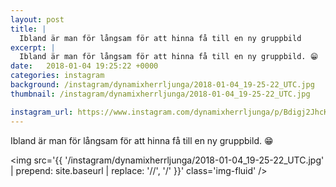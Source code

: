 ```yaml
---
layout: post
title: |
  Ibland är man för långsam för att hinna få till en ny gruppbild
excerpt: |
  Ibland är man för långsam för att hinna få till en ny gruppbild. 😁
date:   2018-01-04 19:25:22 +0000
categories: instagram
background: /instagram/dynamixherrljunga/2018-01-04_19-25-22_UTC.jpg
thumbnail: /instagram/dynamixherrljunga/2018-01-04_19-25-22_UTC.jpg

instagram_url: https://www.instagram.com/dynamixherrljunga/p/Bdigj2JhcK5
---
```

Ibland är man för långsam för att hinna få till en ny gruppbild. 😁



<img src='{{ '/instagram/dynamixherrljunga/2018-01-04_19-25-22_UTC.jpg' | prepend: site.baseurl | replace: '//', '/' }}' class='img-fluid' />
